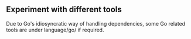 ## Experiment with different tools

Due to Go's idiosyncratic way of handling dependencies, some Go related tools are under language/go/ if required.
